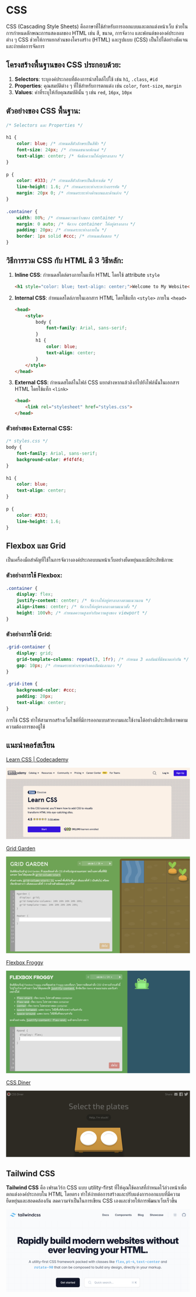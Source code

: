 # CSS

CSS (Cascading Style Sheets) คือภาษาที่ใช้สำหรับการออกแบบและตกแต่งหน้าเว็บ ช่วยในการกำหนดลักษณะการแสดงผลของ HTML เช่น สี, ขนาด, การจัดวาง และฟอนต์ขององค์ประกอบต่าง ๆ CSS ช่วยให้การแยกส่วนของโครงสร้าง (HTML) และรูปแบบ (CSS) เป็นไปได้อย่างชัดเจนและง่ายต่อการจัดการ

## โครงสร้างพื้นฐานของ CSS ประกอบด้วย:

1. **Selectors**: ระบุองค์ประกอบที่ต้องการนำสไตล์ไปใช้ เช่น `h1`, `.class`, `#id`
2. **Properties**: คุณสมบัติต่าง ๆ ที่ใช้สำหรับการตกแต่ง เช่น `color`, `font-size`, `margin`
3. **Values**: ค่าที่ระบุให้กับคุณสมบัตินั้น ๆ เช่น `red`, `16px`, `10px`

## ตัวอย่างของ CSS พื้นฐาน:

```css
/* Selectors และ Properties */

h1 {
    color: blue; /* กำหนดสีตัวอักษรเป็นสีฟ้า */
    font-size: 24px; /* กำหนดขนาดฟอนต์ */
    text-align: center; /* จัดข้อความให้อยู่ตรงกลาง */
}

p {
    color: #333; /* กำหนดสีตัวอักษรเป็นสีเทาเข้ม */
    line-height: 1.6; /* กำหนดระยะห่างระหว่างบรรทัด */
    margin: 20px 0; /* กำหนดระยะห่างด้านบนและด้านล่าง */
}

.container {
    width: 80%; /* กำหนดความกว้างของ container */
    margin: 0 auto; /* จัดวาง container ให้อยู่ตรงกลาง */
    padding: 20px; /* กำหนดระยะห่างภายใน */
    border: 1px solid #ccc; /* กำหนดเส้นขอบ */
}
```

## วิธีการรวม CSS กับ HTML มี 3 วิธีหลัก:

1. **Inline CSS**: กำหนดสไตล์ตรงภายในแท็ก HTML โดยใช้ attribute `style`
    ```html
    <h1 style="color: blue; text-align: center;">Welcome to My Website</h1>
    ```

2. **Internal CSS**: กำหนดสไตล์ภายในเอกสาร HTML โดยใช้แท็ก `<style>` ภายใน `<head>`
    ```html
    <head>
        <style>
            body {
                font-family: Arial, sans-serif;
            }
            h1 {
                color: blue;
                text-align: center;
            }
        </style>
    </head>
    ```

3. **External CSS**: กำหนดสไตล์ในไฟล์ CSS แยกต่างหากแล้วลิงก์ไปยังไฟล์นั้นในเอกสาร HTML โดยใช้แท็ก `<link>`
    ```html
    <head>
        <link rel="stylesheet" href="styles.css">
    </head>
    ```

### ตัวอย่างของ External CSS:

```css
/* styles.css */
body {
    font-family: Arial, sans-serif;
    background-color: #f4f4f4;
}

h1 {
    color: blue;
    text-align: center;
}

p {
    color: #333;
    line-height: 1.6;
}
```

## Flexbox และ Grid
เป็นเครื่องมือสำคัญที่ใช้ในการจัดวางองค์ประกอบบนหน้าเว็บอย่างยืดหยุ่นและมีประสิทธิภาพ:

### ตัวอย่างการใช้ Flexbox:

```css
.container {
    display: flex;
    justify-content: center; /* จัดวางให้อยู่ตรงกลางตามแนวนอน */
    align-items: center; /* จัดวางให้อยู่ตรงกลางตามแนวตั้ง */
    height: 100vh; /* กำหนดความสูงเท่ากับความสูงของ viewport */
}
```

### ตัวอย่างการใช้ Grid:

```css
.grid-container {
    display: grid;
    grid-template-columns: repeat(3, 1fr); /* กำหนด 3 คอลัมน์ที่มีขนาดเท่ากัน */
    gap: 10px; /* กำหนดระยะห่างระหว่างคอลัมน์และแถว */
}

.grid-item {
    background-color: #ccc;
    padding: 20px;
    text-align: center;
}
```

การใช้ CSS ทำให้สามารถสร้างเว็บไซต์ที่มีการออกแบบสวยงามและใช้งานได้อย่างมีประสิทธิภาพตามความต้องการของผู้ใช้

## แนะนำคอร์สเรียน
[Learn CSS | Codecademy](https://www.codecademy.com/learn/learn-css?source=post_page-----bc61325951d4--------------------------------)

![](./images/frontend-3.jpg)

[Grid Garden](https://cssgridgarden.com/?source=post_page-----bc61325951d4--------------------------------#th)

![](./images/frontend-4.jpg)

[Flexbox Froggy](https://flexboxfroggy.com/?source=post_page-----bc61325951d4--------------------------------#th)

![](./images/frontend-5.jpg)

[CSS Diner](https://flukeout.github.io/?source=post_page-----bc61325951d4--------------------------------)

![](./images/frontend-6.jpg)

## Tailwind CSS

**Tailwind CSS** คือ เฟรมเวิร์ก CSS แบบ utility-first ที่ให้คุณใช้คลาสที่กำหนดไว้ล่วงหน้าเพื่อตกแต่งองค์ประกอบใน HTML โดยตรง ทำให้ง่ายต่อการสร้างและปรับแต่งการออกแบบที่มีความยืดหยุ่นและสอดคล้องกัน ลดความจำเป็นในการเขียน CSS เองและช่วยให้การพัฒนาเว็บเร็วขึ้น

![](./images/frontend-7.jpg)